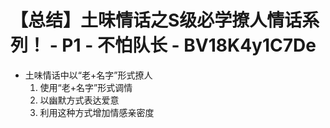 # 【总结】土味情话之S级必学撩人情话系列！ - P1 - 不怕队长 - BV18K4y1C7De

-   土味情话中以“老+名字”形式撩人
    1.  使用“老+名字”形式调情
    2.  以幽默方式表达爱意
    3.  利用这种方式增加情感亲密度